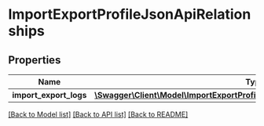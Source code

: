 # ImportExportProfileJsonApiRelationships

## Properties
Name | Type | Description | Notes
------------ | ------------- | ------------- | -------------
**import_export_logs** | [**\Swagger\Client\Model\ImportExportProfileJsonApiRelationshipsImportExportLogs**](ImportExportProfileJsonApiRelationshipsImportExportLogs.md) |  | [optional] 

[[Back to Model list]](../../README.md#documentation-for-models) [[Back to API list]](../../README.md#documentation-for-api-endpoints) [[Back to README]](../../README.md)

